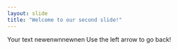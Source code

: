 ```yaml
---
layout: slide
title: "Welcome to our second slide!"
---
```

Your text newenwnnewnen
Use the left arrow to go back!
